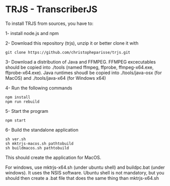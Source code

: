 # TRJS - TranscriberJS

To install TRJS from sources, you have to:

1- install node.js and npm

2- Download this repository (trjs), unzip it or better clone it with
```
git clone https://github.com/christopheparisse/trjs.git
```

3- Download a distribution of Java and FFMPEG. FFMPEG excecutables should be copied into 
./tools (named ffmpeg, ffprobe, ffmpeg-x64.exe, ffprobe-x64.exe). Java runtimes shoudl be 
copied into ./tools/java-osx (for MacOS) and ./tools/java-x64 (for Windows x64)
 
4- Run the following commands 
```
npm install
npm run rebuild
```

5- Start the program
```
npm start
```

6- Build the standalone application
```
sh ver.sh
sh mktrjs-macos.sh pathtobuild
sh buildmacos.sh pathtobuild
```

This should create the application for MacOS.

For windows, use mktrjs-x64.sh (under ubuntu shell) and buildpc.bat (under windows).
It uses the NSIS software. Ubuntu shell is not mandatory, but you should then 
create a .bat file that does the same thing than mktrjs-x64.sh
